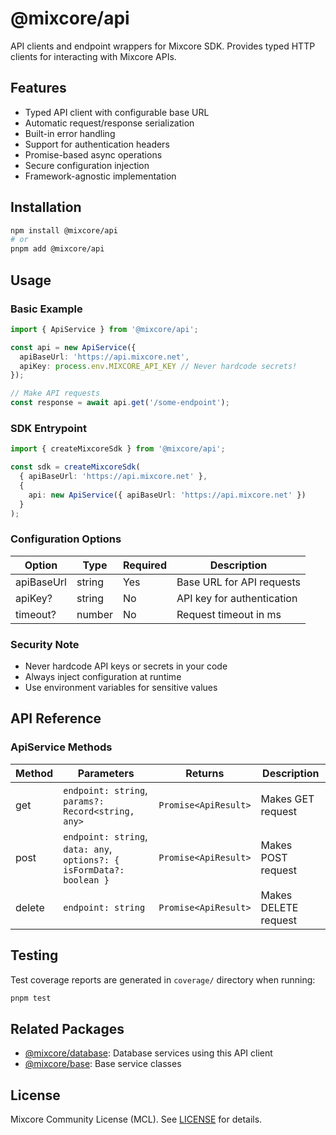 # @mixcore/api

API clients and endpoint wrappers for Mixcore SDK. Provides typed HTTP clients for interacting with Mixcore APIs.

## Features

- Typed API client with configurable base URL
- Automatic request/response serialization
- Built-in error handling
- Support for authentication headers
- Promise-based async operations
- Secure configuration injection
- Framework-agnostic implementation

## Installation

```bash
npm install @mixcore/api
# or
pnpm add @mixcore/api
```

## Usage

### Basic Example

```typescript
import { ApiService } from '@mixcore/api';

const api = new ApiService({
  apiBaseUrl: 'https://api.mixcore.net',
  apiKey: process.env.MIXCORE_API_KEY // Never hardcode secrets!
});

// Make API requests
const response = await api.get('/some-endpoint');
```

### SDK Entrypoint

```typescript
import { createMixcoreSdk } from '@mixcore/api';

const sdk = createMixcoreSdk(
  { apiBaseUrl: 'https://api.mixcore.net' },
  {
    api: new ApiService({ apiBaseUrl: 'https://api.mixcore.net' })
  }
);
```

### Configuration Options

| Option | Type | Required | Description |
|--------|------|----------|-------------|
| apiBaseUrl | string | Yes | Base URL for API requests |
| apiKey? | string | No | API key for authentication |
| timeout? | number | No | Request timeout in ms |

### Security Note

- Never hardcode API keys or secrets in your code
- Always inject configuration at runtime
- Use environment variables for sensitive values

## API Reference

### ApiService Methods

| Method | Parameters | Returns | Description |
|--------|------------|---------|-------------|
| get | `endpoint: string`, `params?: Record<string, any>` | `Promise<ApiResult>` | Makes GET request |
| post | `endpoint: string`, `data: any`, `options?: { isFormData?: boolean }` | `Promise<ApiResult>` | Makes POST request |
| delete | `endpoint: string` | `Promise<ApiResult>` | Makes DELETE request |

## Testing

Test coverage reports are generated in `coverage/` directory when running:

```bash
pnpm test
```

## Related Packages

- [@mixcore/database](https://github.com/mixcore/javascript-sdk/tree/main/packages/database): Database services using this API client
- [@mixcore/base](https://github.com/mixcore/javascript-sdk/tree/main/packages/base): Base service classes

## License

Mixcore Community License (MCL). See [LICENSE](../../LICENSE) for details.

